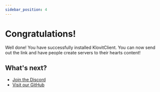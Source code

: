```yaml
---
sidebar_position: 4
---
```


# Congratulations!
Well done! You have successfully installed KlovitClient. You can now send out the link and have people create servers to their hearts content!

## What's next?
- [Join the Discord](https://discord.gg/fjr6D5WurC)
- [Visit our GitHub](https://github.com/Klovit)
